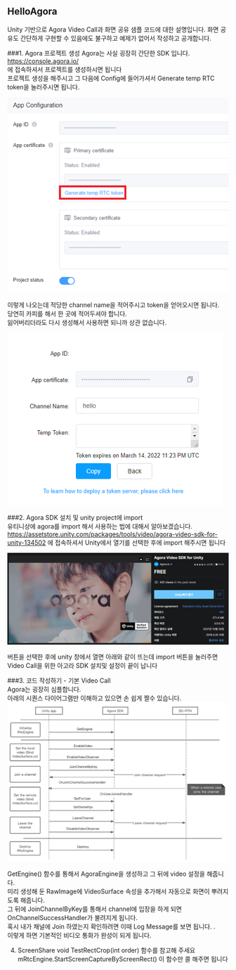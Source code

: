 ## HelloAgora

Unity 기반으로 Agora Video Call과 화면 공유 샘플 코드에 대한 설명입니다.
화면 공유도 간단하게 구현할 수 있음에도 불구하고 예제가 없어서 작성하고 공개합니다.

###1. Agora 프로젝트 생성 
Agora는 사실 굉장히 간단한 SDK 입니다.  
https://console.agora.io/  
에 접속하셔서 프로젝트를 생성하시면 됩니다  
프로젝트 생성을 해주시고 그 다음에 Config에 들어가셔서 Generate temp RTC token을 눌러주시면 됩니다.  

![ClickGenerateBtn](./token_1.png)

이렇게 나오는데 적당한 channel name을 적어주시고 token을 얻어오시면 됩니다.  
당연히 카피를 해서 한 곳에 적어두셔야 합니다.  
잃어버리더라도 다시 생성해서 사용하면 되니까 상관 없습니다.  

![GenerateToken](./token_2.png)


###2. Agora SDK 설치 및 unity project에 import  
유티니상에 agora를 import 해서 사용하는 법에 대해서 알아보겠습니다.  
https://assetstore.unity.com/packages/tools/video/agora-video-sdk-for-unity-134502
에 접속하셔서 Unity에서 열기를 선택한 후에 import 해주시면 됩니다

![ImportAgoraInUnity](./agora_import.png)

버튼을 선택한 후에 unity 창에서 열면 아래와 같이 뜨는데 import 버튼을 눌러주면 Video Call을 위한 아고라 SDK 설치및 설정이 끝이 납니다

###3. 코드 작성하기 - 기본 Video Call  
Agora는 굉장히 심플합니다.  
아래의 시퀀스 다이어그램만 이해하고 있으면 손 쉽게 짤수 있습니다.  
![SequenceDiagram](./agora_sequence.png)

GetEngine() 함수를 통해서 AgoraEngine을 생성하고 그 뒤에 video 설정을 해줍니다.   
미리 생성해 둔 RawImage에 VideoSurface 속성을 추가해서 자동으로 화면이 뿌려지도록 해줍니다.  
그 뒤에 JoinChannelByKey를 통해서 channel에 입장을 하게 되면 OnChannelSuccessHandler가 불려지게 됩니다.  
혹시 내가 채널에 Join 하였는지 확인하려면 이때 Log Message를 보면 됩니다. .  
이렇게 하면 기본적인 비디오 통화가 완성이 되게 됩니다.  

4. ScreenShare
void TestRectCrop(int order) 함수를 참고해 주세요
mRtcEngine.StartScreenCaptureByScreenRect() 이 함수만 콜 해주면 됩니다